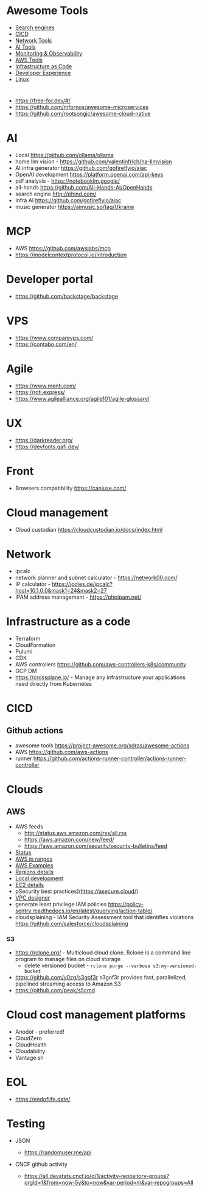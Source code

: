 # Awesome Tools

- [Search engines](https://github.com/y0zg/awesome-tools/blob/main/search.md)
- [CICD](https://github.com/y0zg/awesome-tools/blob/main/cicd.md)
- [Network Tools](https://github.com/y0zg/awesome-tools/blob/main/network_tools.md)
- [AI Tools](https://github.com/y0zg/awesome-tools/blob/main/ai.md)
- [Monitoring & Observability](https://github.com/y0zg/awesome-tools/blob/main/monitoring_observability.md)
- [AWS Tools](https://github.com/y0zg/awesome-tools/blob/main/aws_tools.md)
- [Infrastructure as Code](https://github.com/y0zg/awesome-tools/blob/main/infrastructure_as_code.md)
- [Developer Experience](https://github.com/y0zg/awesome-tools/blob/main/developer_experience.md)
- [Linux](https://github.com/y0zg/awesome-tools/blob/main/linux_tools.md)
#
- https://free-for.dev/#/
- https://github.com/mfornos/awesome-microservices
- https://github.com/rootsongjc/awesome-cloud-native

# AI
  - Local https://github.com/ollama/ollama 
  - home llm vision - https://github.com/valentinfrlch/ha-llmvision
  - AI infra generator https://github.com/gofireflyio/aiac
  - OpenAI development https://platform.openai.com/api-keys
  - pdf analysis - https://notebooklm.google/
  - all-hands https://github.com/All-Hands-AI/OpenHands
  - search engine http://phind.com/
  - Infra AI https://github.com/gofireflyio/aiac
  - music generator https://aimusic.so/tag/Ukraine

# MCP
- AWS https://github.com/awslabs/mcp
- https://modelcontextprotocol.io/introduction

# Developer portal
  - https://github.com/backstage/backstage
    
# VPS
  - https://www.comparevps.com/
  - https://contabo.com/en/
 
# Agile
   - https://www.menti.com/
   - https://roti.express/
   - https://www.agilealliance.org/agile101/agile-glossary/

# UX
  - https://darkreader.org/
  - https://devfonts.gafi.dev/
    
# Front
   - Browsers compatibility https://caniuse.com/

# Cloud management
- Cloud custodian https://cloudcustodian.io/docs/index.html

# Network
- ipcalc
- network planner and subnet calculator - https://network00.com/
- IP calculator - https://jodies.de/ipcalc?host=10.1.0.0&mask1=24&mask2=27
- IPAM address management - https://phpipam.net/

# Infrastructure as a code

- Terraform
- CloudFormation
- Pulumi
- CDK
- AWS controllers https://github.com/aws-controllers-k8s/community
- GCP DM
- https://crossplane.io/ - Manage any infrastructure your applications need directly from Kubernetes

# CICD

## Github actions
- awesome tools https://project-awesome.org/sdras/awesome-actions
- AWS https://github.com/aws-actions
- runner https://github.com/actions-runner-controller/actions-runner-controller


# Clouds 

## AWS
  - AWS feeds
    - http://status.aws.amazon.com/rss/all.rss
    - https://aws.amazon.com/new/feed/
    - https://aws.amazon.com/security/security-bulletins/feed
  - [Status](https://stop.lying.cloud/)
  - [AWS ip ranges](https://ip-ranges.amazonaws.com/ip-ranges.json)
  - [AWS Examples](https://github.com/aws-quickstart)
  - [Regions details](https://awsregion.info/)
  - [Local development](https://github.com/localstack/localstack)
  - [EC2 details](https://www.ec2instances.info/)
  - pSecurity best practices](https://asecure.cloud/)
  - [VPC designer](https://vpcdesigner.com/)
  - generate least privilege IAM policies https://policy-sentry.readthedocs.io/en/latest/querying/action-table/
  - cloudsplaining - IAM Security Assessment tool that identifies violations https://github.com/salesforce/cloudsplaining

### S3
- https://rclone.org/ - Multicloud cloud clone. Rclone is a command line program to manage files on cloud storage
  - delete versioned bucket - `rclone purge --verbose s3:my-versioned-bucket`
- https://github.com/y0zg/s3gof3r s3gof3r provides fast, parallelized, pipelined streaming access to Amazon S3
- https://github.com/peak/s5cmd

# Cloud cost management platforms
  - Anodot - preferred!
  - CloudZero
  - CloudHealth
  - Cloudability
  - Vantage.sh
   
# EOL
   - https://endoflife.date/


# Testing
  - JSON 
    - https://randomuser.me/api

- CNCF github activity
  - https://all.devstats.cncf.io/d/1/activity-repository-groups?orgId=1&from=now-5y&to=now&var-period=m&var-repogroups=All
